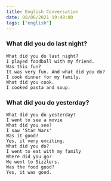 ```yaml
---
title: English Conversation
date: 08/06/2021 19:49:00
tags: ["english"]
---
```


### What did you do last night?
```
What did you do last night?
I played foodball with my friend.
Was this fun?
It was very fun. And what did you do?
I cook dinner for my family.
What did you cook.
I cooked pasta and soup.
```

### What did you do yesterday?
```
What did you do yesterday?
I went to see a movie
What did you see?
I saw 'Star Wars'
Was it good?
Yes, it very exciting.
What did you do?
I went to eat with my family
Where did you go?
We went to Sizzlers.
Was the food good?
Yes, it was good.
```